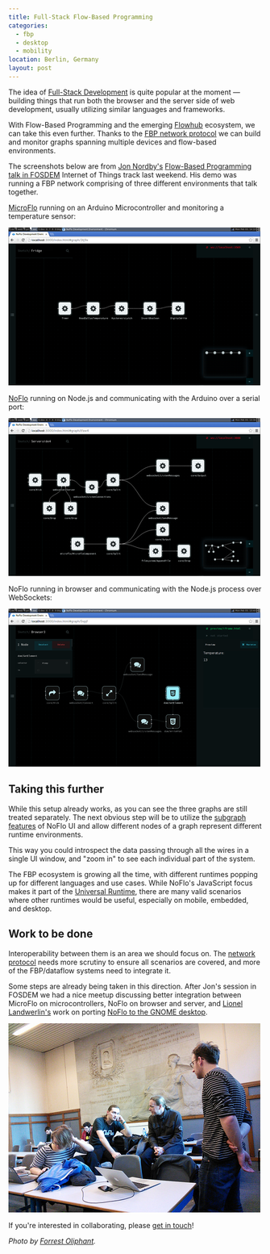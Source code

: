 ```yaml
---
title: Full-Stack Flow-Based Programming
categories:
  - fbp
  - desktop
  - mobility
location: Berlin, Germany
layout: post
---
```

The idea of [Full-Stack Development](http://coding.smashingmagazine.com/2013/11/21/introduction-to-full-stack-javascript/) is quite popular at the moment &mdash; building things that run both the browser and the server side of web development, usually utilizing similar languages and frameworks.

With Flow-Based Programming and the emerging [Flowhub](http://flowhub.io/) ecosystem, we can take this even further. Thanks to the [FBP network protocol](http://noflojs.org/documentation/protocol/) we can build and monitor graphs spanning multiple devices and flow-based environments.

The screenshots below are from [Jon Nordby's](http://jonnor.com/) [Flow-Based Programming talk in FOSDEM](https://fosdem.org/2014/schedule/event/deviot02/) Internet of Things track last weekend. His demo was running a FBP network comprising of three different environments that talk together.

[MicroFlo](http://microflo.org/) running on an Arduino Microcontroller and monitoring a temperature sensor:

![MicroFlo on Arduino](/files/fullstack-microcontroller-small.png)

[NoFlo](http://noflojs.org/) running on Node.js and communicating with the Arduino over a serial port:

![NoFlo on Node.js](/files/fullstack-server-embedded-small.png)

NoFlo running in browser and communicating with the Node.js process over WebSockets:

![NoFlo on browser](/files/fullstack-browser-small.png)

## Taking this further

While this setup already works, as you can see the three graphs are still treated separately. The next obvious step will be to utilize the [subgraph features](http://noflojs.org/) of NoFlo UI and allow different nodes of a graph represent different runtime environments.

This way you could introspect the data passing through all the wires in a single UI window, and "zoom in" to see each individual part of the system.

The FBP ecosystem is growing all the time, with different runtimes popping up for different languages and use cases. While NoFlo's JavaScript focus makes it part of the [Universal Runtime](http://bergie.iki.fi/blog/the_universal_runtime/), there are many valid scenarios where other runtimes would be useful, especially on mobile, embedded, and desktop.

## Work to be done

Interoperability between them is an area we should focus on. The [network protocol](http://noflojs.org/documentation/protocol/) needs more scrutiny to ensure all scenarios are covered, and more of the FBP/dataflow systems need to integrate it.

Some steps are already being taken in this direction. After Jon's session in FOSDEM we had a nice meetup discussing better integration between MicroFlo on microcontrollers, NoFlo on browser and server, and [Lionel Landwerlin's](https://github.com/djdeath) work on porting [NoFlo to the GNOME desktop](http://bergie.iki.fi/blog/noflo-and-gnome/).

![Full-stack FBP discussions at FOSDEM 2014](/files/fullstack-meetup.jpg)

If you're interested in collaborating, please [get in touch](http://noflojs.org/support/)!

*Photo by [Forrest Oliphant](http://www.flickr.com/photos/forresto/12268512046/).*
